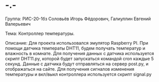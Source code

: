 # -.-
Группа: РИС-20-1бз
Соловьёв Игорь Фёдорович,
Галиуллин Евгений Валерьевич


Тема: Контроллер температуры.

Описание:
Для проекта использовался эмулятор Raspberry PI.
При помощи датчика температы DHT11, будем получать температур и влажность в комнате.
Для получения данных с датчика используется скрипт DHT11.py, которой будет запускаться командой cron каждые 5 секунд.
Данные с датчика будут отправляться на сервер post.py, и отображаться на сайте.
Для получения сигналов изменения температуры и вкл/выкл контроллера используется скрипт signal.py
